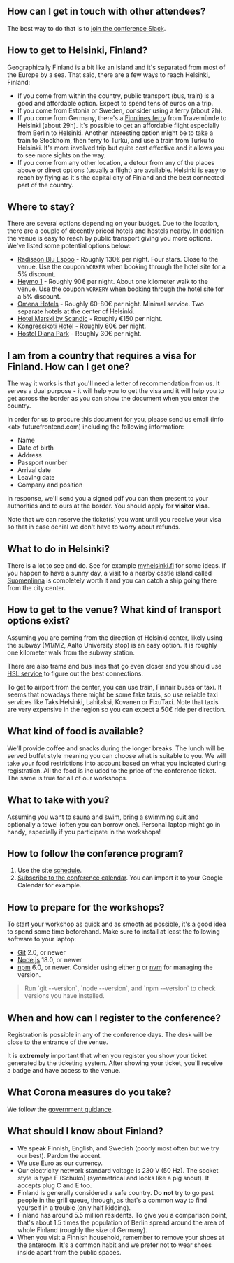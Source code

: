 ## How can I get in touch with other attendees?

The best way to do that is to [join the conference Slack](https://join.slack.com/t/toskaosk/shared_invite/zt-4e8c84ow-JybtzFPZWXpZ8cZBpMy1wQ).

## How to get to Helsinki, Finland?

Geographically Finland is a bit like an island and it's separated from most of the Europe by a sea. That said, there are a few ways to reach Helsinki, Finland:

* If you come from within the country, public transport (bus, train) is a good and affordable option. Expect to spend tens of euros on a trip.
* If you come from Estonia or Sweden, consider using a ferry (about 2h).
* If you come from Germany, there's a [Finnlines ferry](https://www.finnlines.com) from Travemünde to Helsinki (about 29h). It's possible to get an affordable flight especially from Berlin to Helsinki. Another interesting option might be to take a train to Stockholm, then ferry to Turku, and use a train from Turku to Helsinki. It's more involved trip but quite cost effective and it allows you to see more sights on the way.
* If you come from any other location, a detour from any of the places above or direct options (usually a flight) are available. Helsinki is easy to reach by flying as it's the capital city of Finland and the best connected part of the country.

## Where to stay?

There are several options depending on your budget. Due to the location, there are a couple of decently priced hotels and hostels nearby. In addition the venue is easy to reach by public transport giving you more options. We've listed some potential options below:

* [Radisson Blu Espoo](http://www.radissonhotels.com/) - Roughly 130€ per night. Four stars. Close to the venue. Use the coupon `WORKER` when booking through the hotel site for a 5% discount.
* [Heymo 1](https://www.sokoshotels.fi/en/hotels/espoo/heymo-1) - Roughly 90€ per night. About one kilometer walk to the venue. Use the coupon `WORKERY` when booking through the hotel site for a 5% discount.
* [Omena Hotels](https://www.omenahotels.com/en/) - Roughly 60-80€ per night. Minimal service. Two separate hotels at the center of Helsinki.
* [Hotel Marski by Scandic](https://www.scandichotels.com/hotels/finland/helsinki/marski-by-scandic) - Roughly €150 per night.
* [Kongressikoti Hotel](http://kongressikoti.fi/) - Roughly 60€ per night.
* [Hostel Diana Park](http://www.dianapark.fi/) - Roughly 30€ per night.

## I am from a country that requires a visa for Finland. How can I get one?

The way it works is that you'll need a letter of recommendation from us. It serves a dual purpose - it will help you to get the visa and it will help you to get across the border as you can show the document when you enter the country.

In order for us to procure this document for you, please send us email (info \<at> futurefrontend.com) including the following information:

* Name
* Date of birth
* Address
* Passport number
* Arrival date
* Leaving date
* Company and position

In response, we'll send you a signed pdf you can then present to your authorities and to ours at the border. You should apply for **visitor visa**.

Note that we can reserve the ticket(s) you want until you receive your visa so that in case denial we don't have to worry about refunds.

## What to do in Helsinki?

There is a lot to see and do. See for example [myhelsinki.fi](https://www.myhelsinki.fi/) for some ideas. If you happen to have a sunny day, a visit to a nearby castle island called [Suomenlinna](https://www.suomenlinna.fi/) is completely worth it and you can catch a ship going there from the city center.

## How to get to the venue? What kind of transport options exist?

Assuming you are coming from the direction of Helsinki center, likely using the subway (M1/M2, Aalto University stop) is an easy option. It is roughly one kilometer walk from the subway station.

There are also trams and bus lines that go even closer and you should use [HSL service](https://www.hsl.fi/) to figure out the best connections.

To get to airport from the center, you can use train, Finnair buses or taxi. It seems that nowadays there might be some fake taxis, so use reliable taxi services like TaksiHelsinki, Lahitaksi, Kovanen or FixuTaxi. Note that taxis are very expensive in the region so you can expect a 50€ ride per direction.

## What kind of food is available?

We'll provide coffee and snacks during the longer breaks. The lunch will be served buffet style meaning you can choose what is suitable to you. We will take your food restrictions into account based on what you indicated during registration. All the food is included to the price of the conference ticket. The same is true for all of our workshops.

## What to take with you?

Assuming you want to sauna and swim, bring a swimming suit and optionally a towel (often you can borrow one). Personal laptop might go in handy, especially if you participate in the workshops!

## How to follow the conference program?

1. Use the site [schedule](/schedule/).
2. [Subscribe to the conference calendar](https://api.react-finland.fi/calendar-2025.ics). You can import it to your Google Calendar for example.

## How to prepare for the workshops?

To start your workshop as quick and as smooth as possible, it's a good idea to spend some time beforehand. Make sure to install at least the following software to your laptop:

* [Git](https://git-scm.com/) 2.0, or newer
* [Node.js](https://nodejs.org/) 18.0, or newer
* [npm](https://www.npmjs.com/) 6.0, or newer. Consider using either [n](https://github.com/tj/n) or [nvm](https://github.com/creationix/nvm) for managing the version.

> Run \`git --version\`, \`node --version\`, and \`npm --version\` to check versions you have installed.

## When and how can I register to the conference?

Registration is possible in any of the conference days. The desk will be close to the entrance of the venue.

It is **extremely** important that when you register you show your ticket generated by the ticketing system. After showing your ticket, you'll receive a badge and have access to the venue.

## What Corona measures do you take?

We follow the [government guidance](https://new.visitfinland.com/en/practical-tips/covid-19/).

## What should I know about Finland?

* We speak Finnish, English, and Swedish (poorly most often but we try our best). Pardon the accent.
* We use Euro as our currency.
* Our electricity network standard voltage is 230 V (50 Hz). The socket style is type F (Schuko) (symmetrical and looks like a pig snout). It accepts plug C and E too.
* Finland is generally considered a safe country. Do **not** try to go past people in the grill queue, through, as that's a common way to find yourself in a trouble (only half kidding).
* Finland has around 5.5 million residents. To give you a comparison point, that's about 1.5 times the population of Berlin spread around the area of whole Finland (roughly the size of Germany).
* When you visit a Finnish household, remember to remove your shoes at the anteroom. It's a common habit and we prefer not to wear shoes inside apart from the public spaces.
